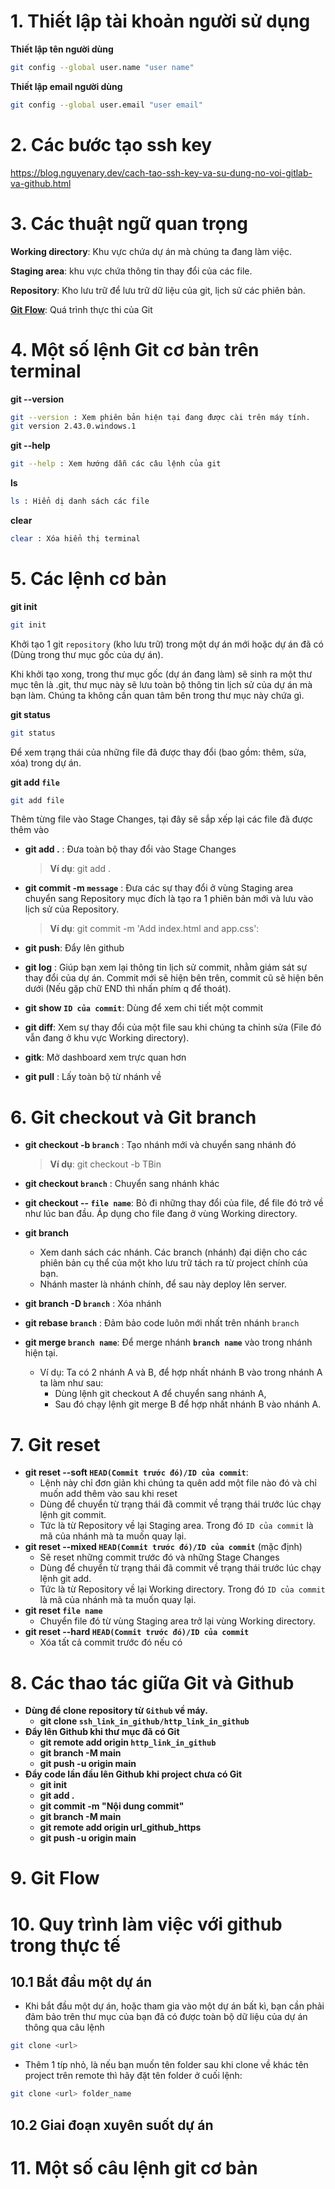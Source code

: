 # 1. Thiết lập tài khoản người sử dụng

**Thiết lập tên người dùng**

```zsh
git config --global user.name "user name"
```

**Thiết lập email người dùng**

```zsh
git config --global user.email "user email"
```

# 2. Các bước tạo ssh key

https://blog.nguyenary.dev/cach-tao-ssh-key-va-su-dung-no-voi-gitlab-va-github.html

# 3. Các thuật ngữ quan trọng

**Working directory**: Khu vực chứa dự án mà chúng ta đang làm việc.

**Staging area**: khu vực chứa thông tin thay đổi của các file.

**Repository**: Kho lưu trữ để lưu trữ dữ liệu của git, lịch sử các phiên bản.

[**Git Flow**](https://i.stack.imgur.com/1ijIQ.png): Quá trình thực thi của Git

# 4. Một số lệnh Git cơ bản trên terminal

**git --version**

```zsh
git --version : Xem phiên bản hiện tại đang được cài trên máy tính.
git version 2.43.0.windows.1
```

**git --help**

```zsh
git --help : Xem hướng dẫn các câu lệnh của git
```

**ls**

```zsh
ls : Hiển dị danh sách các file
```

**clear**

```zsh
clear : Xóa hiển thị terminal
```

# 5. Các lệnh cơ bản

**git init**

```zsh
git init
```

Khởi tạo 1 git `repository` (kho lưu trữ) trong một dự án mới hoặc dự án đã có (Dùng trong thư mục gốc của dự án).

Khi khởi tạo xong, trong thư mục gốc (dự án đang làm) sẽ sinh ra một thư mục tên là .git, thư mục này sẽ lưu toàn bộ thông tin lịch sử của dự án mà bạn làm. Chúng ta không cần quan tâm bên trong thư mục này chứa gì.

**git status**

```zsh
git status
```

Để xem trạng thái của những file đã được thay đổi (bao gồm: thêm, sửa, xóa) trong dự án.

**git add `file`**

```zsh
git add file
```

Thêm từng file vào Stage Changes, tại đây sẽ sắp xếp lại các file đã được thêm vào

-   **git add .** : Đưa toàn bộ thay đổi vào Stage Changes

    > **Ví dụ**: git add .

-   **git commit -m `message`** : Đưa các sự thay đổi ở vùng Staging area chuyển sang Repository mục đích là tạo ra 1 phiên bản mới và lưu vào lịch sử của Repository.

    > **Ví dụ**: git commit -m 'Add index.html and app.css':

-   **git push**: Đẩy lên github
-   **git log** : Giúp bạn xem lại thông tin lịch sử commit, nhằm giám sát sự thay đổi của dự án. Commit mới sẽ hiện bên trên, commit cũ sẽ hiện bên dưới (Nếu gặp chữ END thì nhấn phím q để thoát).
-   **git show `ID của commit`**: Dùng để xem chi tiết một commit
-   **git diff**: Xem sự thay đổi của một file sau khi chúng ta chỉnh sửa (File đó vẫn đang ở khu vực Working directory).
-   **gitk**: Mở dashboard xem trực quan hơn
-   **git pull** : Lấy toàn bộ từ nhánh về

# 6. Git checkout và Git branch

-   **git checkout -b `branch`** : Tạo nhánh mới và chuyển sang nhánh đó

    > **Ví dụ**: git checkout -b TBin

-   **git checkout `branch`** : Chuyển sang nhánh khác

-   **git checkout -- `file name`**: Bỏ đi những thay đổi của file, để file đó trở về như lúc ban đầu. Áp dụng cho file đang ở vùng Working directory.
-   **git branch**
    -   Xem danh sách các nhánh. Các branch (nhánh) đại diện cho các phiên bản cụ thể của một kho lưu trữ tách ra từ project chính của bạn.
    -   Nhánh master là nhánh chính, để sau này deploy lên server.
-   **git branch -D `branch`** : Xóa nhánh
-   **git rebase `branch`** : Đảm bảo code luôn mới nhất trên nhánh `branch`
-   **git merge `branch name`**: Để merge nhánh **`branch name`** vào trong nhánh hiện tại.
    -   Ví dụ: Ta có 2 nhánh A và B, để hợp nhất nhánh B vào trong nhánh A ta làm như sau:
        -   Dùng lệnh git checkout A để chuyển sang nhánh A,
        -   Sau đó chạy lệnh git merge B để hợp nhất nhánh B vào nhánh A.

# 7. Git reset

-   **git reset --soft `HEAD(Commit trước đó)/ID của commit`**:
    -   Lệnh này chỉ đơn giản khi chúng ta quên add một file nào đó và chỉ muốn add thêm vào sau khi reset
    -   Dùng để chuyển từ trạng thái đã commit về trạng thái trước lúc chạy lệnh git commit.
    -   Tức là từ Repository về lại Staging area. Trong đó `ID của commit` là mã của nhánh mà ta muốn quay lại.
-   **git reset --mixed `HEAD(Commit trước đó)/ID của commit`** (mặc định)
    -   Sẽ reset những commit trước đó và những Stage Changes
    -   Dùng để chuyển từ trạng thái đã commit về trạng thái trước lúc chạy lệnh git add.
    -   Tức là từ Repository về lại Working directory. Trong đó `ID của commit` là mã của nhánh mà ta muốn quay lại.
-   **git reset `file name`**
    -   Chuyển file đó từ vùng Staging area trở lại vùng Working directory.
-   **git reset --hard `HEAD(Commit trước đó)/ID của commit`**
    -   Xóa tất cả commit trước đó nếu có

# 8. Các thao tác giữa Git và Github

-   **Dùng để clone repository từ `Github` về máy.**
    -   **git clone `ssh_link_in_github/http_link_in_github`**
-   **Đẩy lên Github khi thư mục đã có Git**<br>
    -   **git remote add origin `http_link_in_github`**<br>
    -   **git branch -M main**<br>
    -   **git push -u origin main**<br>
-   **Đẩy code lần đầu lên Github khi project chưa có Git**
    -   **git init**
    -   **git add .**
    -   **git commit -m "Nội dung commit"**
    -   **git branch -M main**
    -   **git remote add origin url_github_https**
    -   **git push -u origin main**

# 9. Git Flow

# 10. Quy trình làm việc với github trong thực tế

## 10.1 Bắt đầu một dự án

-   Khi bắt đầu một dự án, hoặc tham gia vào một dự án bất kì, bạn cần phải đảm bảo trên thư mục của bạn đã có được toàn bộ dữ liệu của dự án thông qua câu lệnh

```zsh
git clone <url>
```

-   Thêm 1 típ nhỏ, là nếu bạn muốn tên folder sau khi clone về khác tên project trên remote thì hãy đặt tên folder ở cuối lệnh:

```zsh
git clone <url> folder_name
```

## 10.2 Giai đoạn xuyên suốt dự án

# 11. Một số câu lệnh git cơ bản
